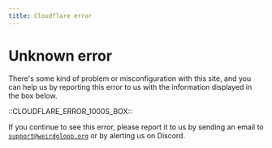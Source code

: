```yaml
---
title: Cloudflare error
---
```


# Unknown error

There's some kind of problem or misconfiguration with this site, and you can help us by reporting this error to us with the information displayed in the box below.

::CLOUDFLARE_ERROR_1000S_BOX::

If you continue to see this error, please report it to us by sending an email to <code>support@weirdgloop.org</code> or by alerting us on Discord.
